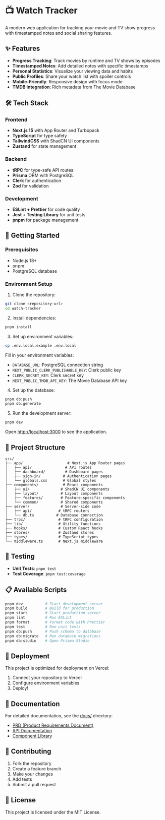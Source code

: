 # 📺 Watch Tracker

A modern web application for tracking your movie and TV show progress with timestamped notes and social sharing features.

## ✨ Features

- **Progress Tracking**: Track movies by runtime and TV shows by episodes
- **Timestamped Notes**: Add detailed notes with specific timestamps
- **Personal Statistics**: Visualize your viewing data and habits
- **Public Profiles**: Share your watch list with spoiler controls
- **Mobile-Friendly**: Responsive design with focus mode
- **TMDB Integration**: Rich metadata from The Movie Database

## 🛠 Tech Stack

### Frontend
- **Next.js 15** with App Router and Turbopack
- **TypeScript** for type safety
- **TailwindCSS** with ShadCN UI components
- **Zustand** for state management

### Backend
- **tRPC** for type-safe API routes
- **Prisma** ORM with PostgreSQL
- **Clerk** for authentication
- **Zod** for validation

### Development
- **ESLint + Prettier** for code quality
- **Jest + Testing Library** for unit tests
- **pnpm** for package management

## 🚀 Getting Started

### Prerequisites

- Node.js 18+
- pnpm
- PostgreSQL database

### Environment Setup

1. Clone the repository:
```bash
git clone <repository-url>
cd watch-tracker
```

2. Install dependencies:
```bash
pnpm install
```

3. Set up environment variables:
```bash
cp .env.local.example .env.local
```

Fill in your environment variables:
- `DATABASE_URL`: PostgreSQL connection string
- `NEXT_PUBLIC_CLERK_PUBLISHABLE_KEY`: Clerk public key
- `CLERK_SECRET_KEY`: Clerk secret key
- `NEXT_PUBLIC_TMDB_API_KEY`: The Movie Database API key

4. Set up the database:
```bash
pnpm db:push
pnpm db:generate
```

5. Run the development server:
```bash
pnpm dev
```

Open [http://localhost:3000](http://localhost:3000) to see the application.

## 📁 Project Structure

```
src/
├── app/                    # Next.js App Router pages
│   ├── api/               # API routes
│   ├── dashboard/         # Dashboard pages
│   ├── sign-in/          # Authentication pages
│   └── globals.css       # Global styles
├── components/           # React components
│   ├── ui/              # ShadCN UI components
│   ├── layout/          # Layout components
│   ├── features/        # Feature-specific components
│   └── common/          # Shared components
├── server/              # Server-side code
│   ├── api/            # tRPC routers
│   └── db.ts          # Database connection
├── trpc/               # tRPC configuration
├── lib/                # Utility functions
├── hooks/              # Custom React hooks
├── stores/             # Zustand stores
├── types/              # TypeScript types
└── middleware.ts       # Next.js middleware
```

## 🧪 Testing

- **Unit Tests**: `pnpm test`
- **Test Coverage**: `pnpm test:coverage`

## 📋 Available Scripts

```bash
pnpm dev          # Start development server
pnpm build        # Build for production
pnpm start        # Start production server
pnpm lint         # Run ESLint
pnpm format       # Format code with Prettier
pnpm test         # Run unit tests
pnpm db:push      # Push schema to database
pnpm db:migrate   # Run database migrations
pnpm db:studio    # Open Prisma Studio
```

## 🚀 Deployment

This project is optimized for deployment on Vercel:

1. Connect your repository to Vercel
2. Configure environment variables
3. Deploy!

## 📖 Documentation

For detailed documentation, see the [docs/](./docs/) directory:
- [PRD (Product Requirements Document)](./docs/prd.md)
- [API Documentation](./docs/api.md)
- [Component Library](./docs/components.md)

## 🤝 Contributing

1. Fork the repository
2. Create a feature branch
3. Make your changes
4. Add tests
5. Submit a pull request

## 📄 License

This project is licensed under the MIT License.